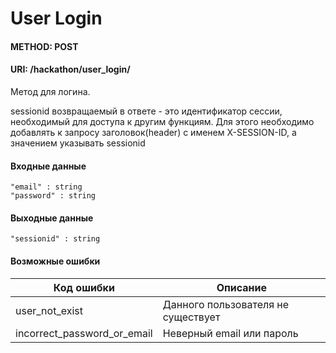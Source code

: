 # User Login
#### METHOD: POST 
#### URI: /hackathon/user_login/

Метод для логина.

sessionid возвращаемый в ответе - это идентификатор сессии, необходимый для доступа к другим функциям. Для этого необходимо добавлять к запросу заголовок(header) с именем X-SESSION-ID, а значением указывать sessionid

#### Входные данные

    "email" : string
    "password" : string

#### Выходные данные
    
    "sessionid" : string


#### Возможные ошибки

Код ошибки                      |    Описание
--------------------------------|--------------------------------
user_not_exist                  | Данного пользователя не существует
incorrect_password_or_email     | Неверный email или пароль